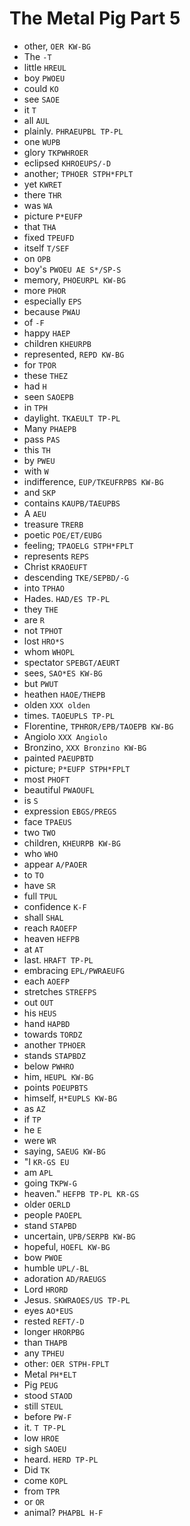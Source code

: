 # The Metal Pig Part 5

* other, `OER KW-BG`
* The `-T`
* little `HREUL`
* boy `PWOEU`
* could `KO`
* see `SAOE`
* it `T`
* all `AUL`
* plainly. `PHRAEUPBL TP-PL`
* one `WUPB`
* glory `TKPWHROER`
* eclipsed `KHROEUPS/-D`
* another; `TPHOER STPH*FPLT`
* yet `KWRET`
* there `THR`
* was `WA`
* picture `P*EUFP`
* that `THA`
* fixed `TPEUFD`
* itself `T/SEF`
* on `OPB`
* boy's `PWOEU AE S*/SP-S`
* memory, `PHOEURPL KW-BG`
* more `PHOR`
* especially `EPS`
* because `PWAU`
* of `-F`
* happy `HAEP`
* children `KHEURPB`
* represented, `REPD KW-BG`
* for `TPOR`
* these `THEZ`
* had `H`
* seen `SAOEPB`
* in `TPH`
* daylight. `TKAEULT TP-PL`
* Many `PHAEPB`
* pass `PAS`
* this `TH`
* by `PWEU`
* with `W`
* indifference, `EUP/TKEUFRPBS KW-BG`
* and `SKP`
* contains `KAUPB/TAEUPBS`
* A `AEU`
* treasure `TRERB`
* poetic `POE/ET/EUBG`
* feeling; `TPAOELG STPH*FPLT`
* represents `REPS`
* Christ `KRAOEUFT`
* descending `TKE/SEPBD/-G`
* into `TPHAO`
* Hades. `HAD/ES TP-PL`
* they `THE`
* are `R`
* not `TPHOT`
* lost `HRO*S`
* whom `WHOPL`
* spectator `SPEBGT/AEURT`
* sees, `SAO*ES KW-BG`
* but `PWUT`
* heathen `HAOE/THEPB`
* olden `XXX olden`
* times. `TAOEUPLS TP-PL`
* Florentine, `TPHROR/EPB/TAOEPB KW-BG`
* Angiolo `XXX Angiolo`
* Bronzino, `XXX Bronzino KW-BG`
* painted `PAEUPBTD`
* picture; `P*EUFP STPH*FPLT`
* most `PHOFT`
* beautiful `PWAOUFL`
* is `S`
* expression `EBGS/PREGS`
* face `TPAEUS`
* two `TWO`
* children, `KHEURPB KW-BG`
* who `WHO`
* appear `A/PAOER`
* to `TO`
* have `SR`
* full `TPUL`
* confidence `K-F`
* shall `SHAL`
* reach `RAOEFP`
* heaven `HEFPB`
* at `AT`
* last. `HRAFT TP-PL`
* embracing `EPL/PWRAEUFG`
* each `AOEFP`
* stretches `STREFPS`
* out `OUT`
* his `HEUS`
* hand `HAPBD`
* towards `TORDZ`
* another `TPHOER`
* stands `STAPBDZ`
* below `PWHRO`
* him, `HEUPL KW-BG`
* points `POEUPBTS`
* himself, `H*EUPLS KW-BG`
* as `AZ`
* if `TP`
* he `E`
* were `WR`
* saying, `SAEUG KW-BG`
* "I `KR-GS EU`
* am `APL`
* going `TKPW-G`
* heaven." `HEFPB TP-PL KR-GS`
* older `OERLD`
* people `PAOEPL`
* stand `STAPBD`
* uncertain, `UPB/SERPB KW-BG`
* hopeful, `HOEFL KW-BG`
* bow `PWOE`
* humble `UPL/-BL`
* adoration `AD/RAEUGS`
* Lord `HRORD`
* Jesus. `SKWRAOES/US TP-PL`
* eyes `AO*EUS`
* rested `REFT/-D`
* longer `HRORPBG`
* than `THAPB`
* any `TPHEU`
* other: `OER STPH-FPLT`
* Metal `PH*ELT`
* Pig `PEUG`
* stood `STAOD`
* still `STEUL`
* before `PW-F`
* it. `T TP-PL`
* low `HROE`
* sigh `SAOEU`
* heard. `HERD TP-PL`
* Did `TK`
* come `KOPL`
* from `TPR`
* or `OR`
* animal? `PHAPBL H-F`
